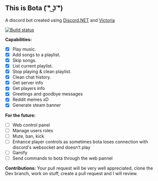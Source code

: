 
## This is Bota  ( ͡° ͜ʖ ͡°) 
 A discord bot created using [Discord.NET](https://github.com/discord-net/Discord.Net) and [Victoria](https://github.com/Yucked/Victoria)

 [![Build status](https://dev.azure.com/BotaCorp/Botabot/_apis/build/status/Botabot-Prod)](https://dev.azure.com/BotaCorp/Botabot/_apis/build/status/Botabot-Prod?branchName=master)

**Capabilities:**
- [x] Play music.
- [x] Add songs to a playlist.
- [x] Skip songs.
- [x] List current playlist.
- [x] Stop playing & clean playlist.
- [x] Clean chat history.
- [x] Get server info
- [x] Get players info
- [x] Greetings and goodbye messages
- [x] Reddit memes xD
- [x] Generate steam banner

**For the future:**
- [ ] Web control panel
- [ ] Manage users roles
- [ ] Mute, ban, kick
- [ ] Enhance player controls as sometimes bota loses connection with discord's websocket and doesn't play 
- [ ] Gamify
- [ ] Send commands to bota through the web pannel

**Contributions:**
Your pull request will be very well appreciated, clone the Dev branch, work on stuff, create a pull request and I will review.
